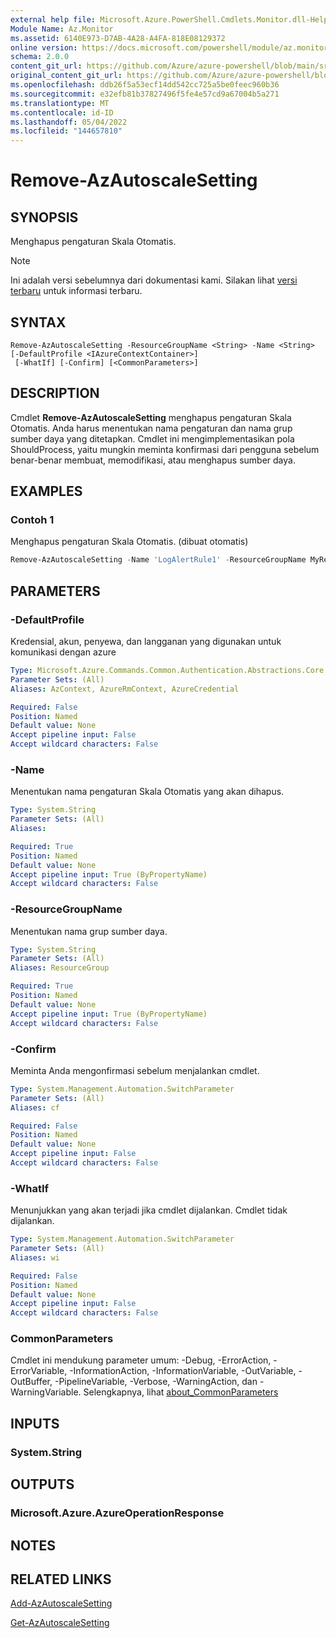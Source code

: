 ```yaml
---
external help file: Microsoft.Azure.PowerShell.Cmdlets.Monitor.dll-Help.xml
Module Name: Az.Monitor
ms.assetid: 6140E973-D7AB-4A28-A4FA-818E08129372
online version: https://docs.microsoft.com/powershell/module/az.monitor/remove-azautoscalesetting
schema: 2.0.0
content_git_url: https://github.com/Azure/azure-powershell/blob/main/src/Monitor/Monitor/help/Remove-AzAutoscaleSetting.md
original_content_git_url: https://github.com/Azure/azure-powershell/blob/main/src/Monitor/Monitor/help/Remove-AzAutoscaleSetting.md
ms.openlocfilehash: ddb26f5a53ecf14dd542cc725a5be0feec960b36
ms.sourcegitcommit: e32efb81b37827496f5fe4e57cd9a67004b5a271
ms.translationtype: MT
ms.contentlocale: id-ID
ms.lasthandoff: 05/04/2022
ms.locfileid: "144657810"
---
```

# Remove-AzAutoscaleSetting

## SYNOPSIS
Menghapus pengaturan Skala Otomatis.

> [!NOTE]
>Ini adalah versi sebelumnya dari dokumentasi kami. Silakan lihat [versi terbaru](/powershell/module/az.monitor/remove-azautoscalesetting) untuk informasi terbaru.

## SYNTAX

```
Remove-AzAutoscaleSetting -ResourceGroupName <String> -Name <String> [-DefaultProfile <IAzureContextContainer>]
 [-WhatIf] [-Confirm] [<CommonParameters>]
```

## DESCRIPTION
Cmdlet **Remove-AzAutoscaleSetting** menghapus pengaturan Skala Otomatis.
Anda harus menentukan nama pengaturan dan nama grup sumber daya yang ditetapkan.
Cmdlet ini mengimplementasikan pola ShouldProcess, yaitu mungkin meminta konfirmasi dari pengguna sebelum benar-benar membuat, memodifikasi, atau menghapus sumber daya.

## EXAMPLES

### Contoh 1

Menghapus pengaturan Skala Otomatis. (dibuat otomatis)

```powershell <!-- Aladdin Generated Example --> 
Remove-AzAutoscaleSetting -Name 'LogAlertRule1' -ResourceGroupName MyResourceGroup
```

## PARAMETERS

### -DefaultProfile
Kredensial, akun, penyewa, dan langganan yang digunakan untuk komunikasi dengan azure

```yaml
Type: Microsoft.Azure.Commands.Common.Authentication.Abstractions.Core.IAzureContextContainer
Parameter Sets: (All)
Aliases: AzContext, AzureRmContext, AzureCredential

Required: False
Position: Named
Default value: None
Accept pipeline input: False
Accept wildcard characters: False
```

### -Name
Menentukan nama pengaturan Skala Otomatis yang akan dihapus.

```yaml
Type: System.String
Parameter Sets: (All)
Aliases:

Required: True
Position: Named
Default value: None
Accept pipeline input: True (ByPropertyName)
Accept wildcard characters: False
```

### -ResourceGroupName
Menentukan nama grup sumber daya.

```yaml
Type: System.String
Parameter Sets: (All)
Aliases: ResourceGroup

Required: True
Position: Named
Default value: None
Accept pipeline input: True (ByPropertyName)
Accept wildcard characters: False
```

### -Confirm
Meminta Anda mengonfirmasi sebelum menjalankan cmdlet.

```yaml
Type: System.Management.Automation.SwitchParameter
Parameter Sets: (All)
Aliases: cf

Required: False
Position: Named
Default value: None
Accept pipeline input: False
Accept wildcard characters: False
```

### -WhatIf
Menunjukkan yang akan terjadi jika cmdlet dijalankan. Cmdlet tidak dijalankan.

```yaml
Type: System.Management.Automation.SwitchParameter
Parameter Sets: (All)
Aliases: wi

Required: False
Position: Named
Default value: None
Accept pipeline input: False
Accept wildcard characters: False
```

### CommonParameters
Cmdlet ini mendukung parameter umum: -Debug, -ErrorAction, -ErrorVariable, -InformationAction, -InformationVariable, -OutVariable, -OutBuffer, -PipelineVariable, -Verbose, -WarningAction, dan -WarningVariable. Selengkapnya, lihat [about_CommonParameters](http://go.microsoft.com/fwlink/?LinkID=113216)

## INPUTS

### System.String

## OUTPUTS

### Microsoft.Azure.AzureOperationResponse

## NOTES

## RELATED LINKS

[Add-AzAutoscaleSetting](./Add-AzAutoscaleSetting.md)

[Get-AzAutoscaleSetting](./Get-AzAutoscaleSetting.md)


